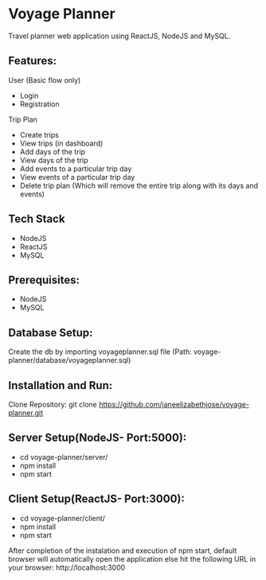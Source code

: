 # Voyage Planner

Travel planner web application using ReactJS, NodeJS and MySQL.

## Features:

User (Basic flow only)
-	Login 
-	Registration

Trip Plan
-	Create trips
-	View trips (in dashboard)
-	Add days of the trip
-	View days of the trip
-	Add events to a particular trip day
-	View events of a particular trip day
-	Delete trip plan (Which will remove the entire trip along with its days and events)

## Tech Stack

- NodeJS
- ReactJS
- MySQL

## Prerequisites:
- NodeJS
- MySQL

## Database Setup:
Create the db by importing voyageplanner.sql file (Path: voyage-planner/database/voyageplanner.sql)

## Installation and Run:
Clone Repository: git clone https://github.com/janeelizabethjose/voyage-planner.git

## Server Setup(NodeJS- Port:5000):
- cd voyage-planner/server/
- npm install
- npm start

## Client Setup(ReactJS- Port:3000):
- cd voyage-planner/client/
- npm install
- npm start

After completion of the instalation and execution of npm start, default browser will automatically open the application else hit the following URL in your browser: http://localhost:3000

